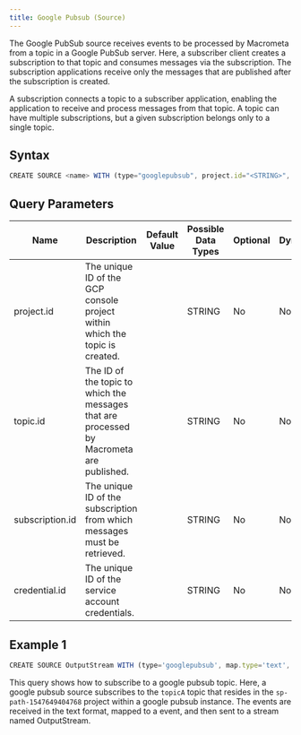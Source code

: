```yaml
---
title: Google Pubsub (Source)
---
```


The Google PubSub source receives events to be processed by Macrometa from a topic in a Google PubSub server. Here, a subscriber client creates a subscription to that topic and consumes messages via the subscription. The subscription applications receive only the messages that are published after the subscription is created.

A subscription connects a topic to a subscriber application, enabling the application to receive and process messages from that topic. A topic can have multiple subscriptions, but a given subscription belongs only to a single topic.

## Syntax

```js
CREATE SOURCE <name> WITH (type="googlepubsub", project.id="<STRING>", topic.id="<STRING>", subscription.id="<STRING>", credential.id="<STRING>", map.type="<STRING>")
```

## Query Parameters

| Name | Description |	Default Value |	Possible Data Types	| Optional | Dynamic |
|------|-------------|----------------|---------------------| -------- |---------|
| project.id | The unique ID of the GCP console project within which the topic is created. | | STRING | No | No |
| topic.id | The ID of the topic to which the messages that are processed by Macrometa are published. | | STRING | No | No |
| subscription.id | The unique ID of the subscription from which messages must be retrieved. | | STRING | No | No |
| credential.id |  The unique ID of the service account credentials. | | STRING | No | No |

## Example 1

```js
CREATE SOURCE OutputStream WITH (type='googlepubsub', map.type='text', topic.id='topicA', project.id='sp-path-1547649404768', credential.id = 'PUB_SUB_FAST', subscription.id='subA') (message String);
```

This query shows how to subscribe to a google pubsub topic. Here, a google pubsub source subscribes to the `topicA` topic that resides in the `sp-path-1547649404768` project within a google pubsub instance. The events are received in the text format, mapped to a event, and then sent to a stream named OutputStream.
